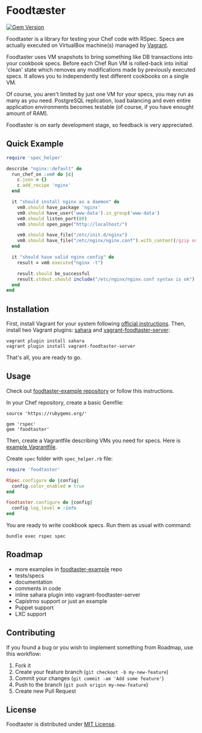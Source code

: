 # Foodtæster

[![Gem Version](https://badge.fury.io/rb/foodtaster.png)](http://badge.fury.io/rb/foodtaster)

Foodtaster is a library for testing your Chef code with RSpec. Specs
are actually executed on VirtualBox machine(s) managed by
[Vagrant](http://www.vagrantup.com/).

Foodtaster uses VM snapshots to bring something like DB transactions
into your cookbook specs. Before each Chef Run VM is rolled-back into
initial 'clean' state which removes any modifications made by
previously executed specs. It allows you to independently test different
cookbooks on a single VM.

Of course, you aren't limited by just one VM for your specs, you may
run as many as you need. PostgreSQL replication, load balancing and
even entire application environments becomes testable (of course, if
you have enought amount of RAM).

Foodtaster is on early development stage, so feedback is very
appreciated.

## Quick Example

```ruby
require 'spec_helper'

describe "nginx::default" do
  run_chef_on :vm0 do |c|
    c.json = {}
    c.add_recipe 'nginx'
  end

  it "should install nginx as a daemon" do
    vm0.should have_package 'nginx'
    vm0.should have_user('www-data').in_group('www-data')
    vm0.should listen_port(80)
    vm0.should open_page("http://localhost/")

    vm0.should have_file("/etc/init.d/nginx")
    vm0.should have_file("/etc/nginx/nginx.conf").with_content(/gzip on/).with_mode(0644)
  end

  it "should have valid nginx config" do
    result = vm0.execute("nginx -t")

    result.should be_successful
    result.stdout.should include("/etc/nginx/nginx.conf syntax is ok")
  end
end
```

## Installation

First, install Vagrant for your system following [official
instructions](http://docs.vagrantup.com/v2/installation/index.html).
Then, install two Vagrant plugins:
[sahara](http://github.com/jedi4ever/sahara) and
[vagrant-foodtaster-server](http://github.com/mlapshin/vagrant-foodtaster-server):

    vagrant plugin install sahara
    vagrant plugin install vagrant-foodtaster-server

That's all, you are ready to go.

## Usage

Check out [foodtaster-example
repository](http://github.com/mlapshin/foodtaster-example) or
follow this instructions.

In your Chef repository, create a basic Gemfile:

    source 'https://rubygems.org/'

    gem 'rspec'
    gem 'foodtaster'

Then, create a Vagrantfile describing VMs you need for specs. Here is
[example
Vagrantfile](http://raw.github.com/mlapshin/foodtaster-example/master/Vagrantfile).

Create `spec` folder with `spec_helper.rb` file:

```ruby
require 'foodtaster'

RSpec.configure do |config|
  config.color_enabled = true
end

Foodtaster.configure do |config|
  config.log_level = :info
end
```

You are ready to write cookbook specs. Run them as usual with command:

    bundle exec rspec spec

## Roadmap

- more examples in [foodtaster-example](http://github.com/mlapshin/foodtaster-example) repo
- tests/specs
- documentation
- comments in code
- inline sahara plugin into vagrant-foodtaster-server
- Capistrno support or just an example
- Puppet support
- LXC support

## Contributing

If you found a bug or you wish to implement something from Roadmap,
use this workflow:

1. Fork it
2. Create your feature branch (`git checkout -b my-new-feature`)
3. Commit your changes (`git commit -am 'Add some feature'`)
4. Push to the branch (`git push origin my-new-feature`)
5. Create new Pull Request

## License

Foodtaster is distributed under [MIT
License](http://raw.github.com/mlapshin/foodtaster/master/LICENSE).
